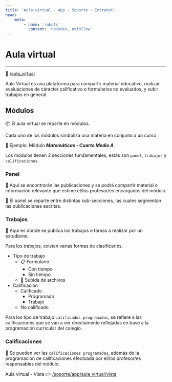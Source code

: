 ```yaml
---
title: 'Aula virtual - App - Soporte - Intranet'
head:
    meta:
        - name: 'robots'
          content: 'noindex, nofollow'
---
```

# Aula virtual
* * *

🔗 [/aula_virtual](/aula_virtual)

Aula Virtual es una plataforma para compartir material educativo, realizar evaluaciones
de cáracter calificativo o formularios no evaluados, y subir trabajos en general.

## Módulos

📦 El aula virtual se reparte en módulos.

Cada uno de los módulos simboliza una materia en conjunto a un curso

📌 Ejemplo: Módulo **_Matemáticas - Cuarto Medio A_**

Los módulos tienen 3 secciones fundamentales, estás son `panel`, `trabajos` y `calificaciones`.

### Panel

🎈 Aquí se encontrarán las publicaciones y se podrá compartir material o información relevante
que estime el/los profesor/es encargados del módulo.

📁 El panel se reparte entre distintas sub-secciones, las cuales segmentan las publicaciones
escritas.

### Trabajos

📑 Aquí es donde se publica los trabajos o tareas a realizar por un estudiante.

Para los trabajos, existen varias formas de clasificarlos.

- Tipo de trabajo
    - 📋 Formulario
        - Con tiempo
        - Sin tiempo
    - 📄 Subida de archivos
- Calificación
    - Calificado
        - Programado
        - Trabajo
    - No calificado

Para los tipo de trabajo `calificados programados`, se refiere a las calificaciones que se van
a ver directamente reflejadas en base a la programación curricular del colegio.

### Calificaciones

🧮 Se pueden ver las `calificaciones programadas`, además de la programación de calificaciones efectuada por el/los profesor/es responsables del módulo.

Aula virtual - Vista 👉 [/soporte/app/aula_virtual/vista](/soporte/app/aula_virtual/vista)
